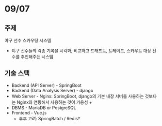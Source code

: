 # 09/07
## 주제
야구 선수 스카우팅 시스템
* 야구 선수들의 각종 기록을 시각화, 비교하고 드래프트, 트레이드, 스카우트 대상 선수를 추천해주는 시스템

## 기술 스택
* Backend (API Server) - SpringBoot
* Backend (Data Analysis Server) - django
* Web Server - Nginx: SpringBoot, django의 기본 내장 서버를 사용하는 것보다는 Nginx와 연동해서 사용하는 것이 가용성 +
* DBMS - MariaDB or PostgreSQL
* Frontend - Vue.js
    * 추후 고려: SpringBatch / Redis?
